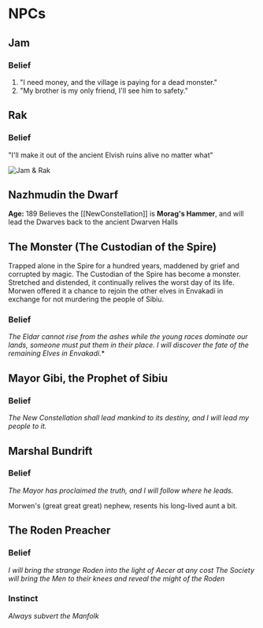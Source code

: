 # NPCs
## Jam
### Belief
1. "I need money, and the village is paying for a dead monster."
2. "My brother is my only friend, I'll see him to safety."
## Rak
### Belief
"I'll make it out of the ancient Elvish ruins alive no matter what"

![Jam & Rak](https://vignette.wikia.nocookie.net/disneyvillains/images/3/36/Stabbington_Brothers.jpg/revision/latest?cb=20110213234618)

## Nazhmudin the Dwarf
**Age:** 189
Believes the [[NewConstellation]] is **Morag's Hammer**, and will lead the Dwarves back to the ancient Dwarven Halls

## The Monster (The Custodian of the Spire)
Trapped alone in the Spire for a hundred years, maddened by grief and corrupted by magic.  The Custodian of the Spire has become a monster.  Stretched and distended, it continually relives the worst day of its life.  Morwen offered it a chance to rejoin the other elves in Envakadi in exchange for not murdering the people of Sibiu.
### Belief
*The Eldar cannot rise from the ashes while the young races dominate our lands, someone must put them in their place.*
*I will discover the fate of the remaining Elves in Envakadi.**

## Mayor Gibi, the Prophet of Sibiu
### Belief
*The New Constellation shall lead mankind to its destiny, and I will lead my people to it.*

## Marshal Bundrift
### Belief
*The Mayor has proclaimed the truth, and I will follow where he leads.*

Morwen's (great great great) nephew, resents his long-lived aunt a bit.

## The Roden Preacher
### Belief
*I will bring the strange Roden into the light of Aecer at any cost*
*The Society will bring the Men to their knees and reveal the might of the Roden*
### Instinct
*Always subvert the Manfolk*